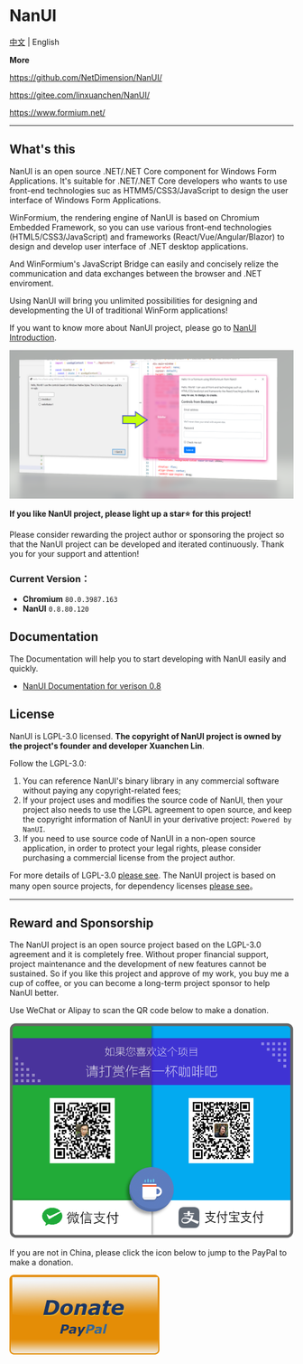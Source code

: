 # NanUI

[中文](README.md) | English

**More**

https://github.com/NetDimension/NanUI/

https://gitee.com/linxuanchen/NanUI/

https://www.formium.net/

---

## What's this

NanUI is an open source .NET/.NET Core component for Windows Form Applications. It's suitable for .NET/.NET Core developers who wants to use front-end technologies suc as HTMM5/CSS3/JavaScript to design the user interface of Windows Form Applications.

WinFormium, the rendering engine of NanUI is based on Chromium Embedded Framework, so you can use various front-end technologies (HTML5/CSS3/JavaScript) and frameworks (React/Vue/Angular/Blazor) to design and develop user interface of .NET desktop applications.

And WinFormium's JavaScript Bridge can easily and concisely relize the communication and data exchanges between the browser and .NET enviroment.

Using NanUI will bring you unlimited possibilities for designing and developmenting the UI of traditional WinForm applications!

If you want to know more about NanUI project, please go to [NanUI Introduction](docs/README.md).

![Preview](docs/images/preview.png)

**If you like NanUI project, please light up a star⭐ for this project!**

Please consider rewarding the project author or sponsoring the project so that the NanUI project can be developed and iterated continuously. Thank you for your support and attention!

### Current Version：

- **Chromium** `80.0.3987.163`
- **NanUI** `0.8.80.120` 

## Documentation

The Documentation will help you to start developing with NanUI easily and quickly.

- [NanUI Documentation for verison 0.8](docs/documentation.md)



## License

NanUI is LGPL-3.0 licensed. **The copyright of NanUI project is owned by the project's founder and developer Xuanchen Lin**.

Follow the LGPL-3.0:

1. You can reference NanUI's binary library in any commercial software without paying any copyright-related fees;
2. If your project uses and modifies the source code of NanUI, then your project also needs to use the LGPL agreement to open source, and keep the copyright information of NanUI in your derivative project: `Powered by NanUI`.
3. If you need to use source code of NanUI in a non-open source application, in order to protect your legal rights, please consider purchasing a commercial license from the project author.

For more details of LGPL-3.0 [please see](docs/en-US/Licence.md). The NanUI project is based on many open source projects, for dependency licenses [please see](docs/en-US/Dependences.md)。

---

## Reward and Sponsorship

The NanUI project is an open source project based on the LGPL-3.0 agreement and it is completely free. Without proper financial support, project maintenance and the development of new features cannot be sustained. So if you like this project and approve of my work, you buy me a cup of coffee, or you can become a long-term project sponsor to help NanUI better.

Use WeChat or Alipay to scan the QR code below to make a donation.

![DONATE](docs/images/qrcode.png)

If you are not in China, please click the icon below to jump to the PayPal to make a donation.

[![DONATE](docs/images/paypal.png)](https://www.paypal.me/mrjson)
